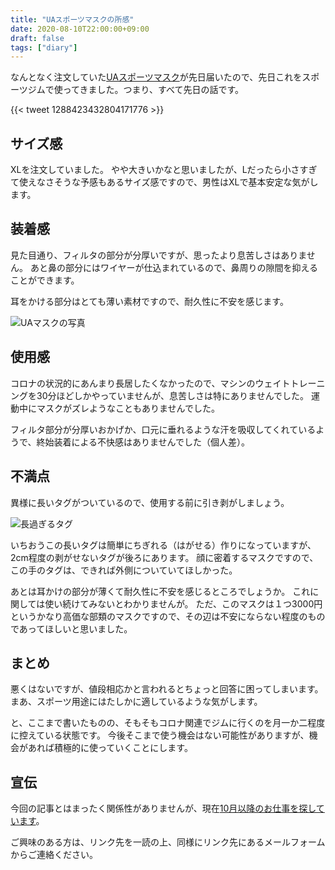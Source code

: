 ```yaml
---
title: "UAスポーツマスクの所感"
date: 2020-08-10T22:00:00+09:00
draft: false
tags: ["diary"]
---
```


なんとなく注文していた[UAスポーツマスク](https://www.underarmour.co.jp/ja-jp/SportsMask.html)が先日届いたので、先日これをスポーツジムで使ってきました。つまり、すべて先日の話です。

{{< tweet 1288423432804171776 >}}

## サイズ感

XLを注文していました。
やや大きいかなと思いましたが、Lだったら小さすぎて使えなさそうな予感もあるサイズ感ですので、男性はXLで基本安定な気がします。

## 装着感

見た目通り、フィルタの部分が分厚いですが、思ったより息苦しさはありません。
あと鼻の部分にはワイヤーが仕込まれているので、鼻周りの隙間を抑えることができます。

耳をかける部分はとても薄い素材ですので、耐久性に不安を感じます。

![UAマスクの写真](/note/image/buy-ua-mask/ua-mask01.jpg)

## 使用感

コロナの状況的にあんまり長居したくなかったので、マシンのウェイトトレーニングを30分ほどしかやっていませんが、息苦しさは特にありませんでした。
運動中にマスクがズレようなこともありませんでした。

フィルタ部分が分厚いおかげか、口元に垂れるような汗を吸収してくれているようで、終始装着による不快感はありませんでした（個人差）。

## 不満点

異様に長いタグがついているので、使用する前に引き剥がしましょう。

![長過ぎるタグ](/note/image/buy-ua-mask/ua-mask02.jpg)

いちおうこの長いタグは簡単にちぎれる（はがせる）作りになっていますが、2cm程度の剥がせないタグが後ろにあります。
顔に密着するマスクですので、この手のタグは、できれば外側についていてほしかった。

あとは耳かけの部分が薄くて耐久性に不安を感じるところでしょうか。
これに関しては使い続けてみないとわかりませんが。
ただ、このマスクは１つ3000円というかなり高価な部類のマスクですので、その辺は不安にならない程度のものであってほしいと思いました。

## まとめ

悪くはないですが、値段相応かと言われるとちょっと回答に困ってしまいます。
まあ、スポーツ用途にはたしかに適しているような気がします。

と、ここまで書いたものの、そもそもコロナ関連でジムに行くのを月一か二程度に控えている状態です。
今後そこまで使う機会はない可能性がありますが、機会があれば積極的に使っていくことにします。

## 宣伝

今回の記事とはまったく関係性がありませんが、現在[10月以降のお仕事を探しています](/note/next-work-202010/)。

ご興味のある方は、リンク先を一読の上、同様にリンク先にあるメールフォームからご連絡ください。